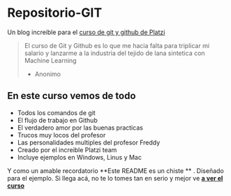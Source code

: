 # Repositorio-GIT
Un blog increible para el [curso de git y github de Platzi](https://platzi.com/cursos/git-github/ "curso de git y github de Platzi")
>El curso de Git y Github es lo que me hacia falta para triplicar mi salario y lanzarme a la industria del tejido de lana sintetica con Machine Learning
>- Anonimo

## En este curso vemos de todo
* Todos los comandos de git
* El flujo de trabajo en Github
* El verdadero amor por las buenas practicas
* Trucos muy locos del profesor
* Las personalidades multiples del profesor Freddy
* Creado por el increible Platzi team
* Incluye ejemplos en Windows, Linus y Mac

Y como un amable recordatorio **Este README es un chiste ** . Diseñado para el ejemplo. Si llega acá, no te lo tomes tan en serio y mejor ve [**a ver el curso**](https://platzi.com/cursos/git-github/ "**a ver el curso**") 

